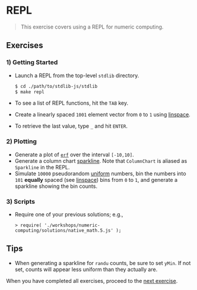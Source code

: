 # REPL

> This exercise covers using a REPL for numeric computing.


## Exercises

### 1) Getting Started

* Launch a REPL from the top-level `stdlib` directory.

  ``` bash
  $ cd ./path/to/stdlib-js/stdlib
  $ make repl
  ```

* To see a list of REPL functions, hit the `TAB` key.

* Create a linearly spaced `1001` element vector from `0` to `1` using [linspace][@stdlib/math/generics/utils/linspace].

* To retrieve the last value, type `_` and hit `ENTER`.


### 2) Plotting

* Generate a plot of [`erf`][@stdlib/math/base/special/erf] over the interval `[-10,10]`.
* Generate a column chart [sparkline][@stdlib/plot/sparklines/unicode/column]. Note that `ColumnChart` is aliased as `Sparkline` in the REPL.
* Simulate `10000` pseudorandom [uniform][@stdlib/math/base/random/randu] numbers, bin the numbers into `101` __equally__ spaced (see [linspace][@stdlib/math/generics/utils/linspace]) bins from `0` to `1`, and generate a sparkline showing the bin counts.


### 3) Scripts

* Require one of your previous solutions; e.g., 

  ``` text
  > require( './workshops/numeric-computing/solutions/native_math.5.js' );
  ```

## Tips

* When generating a sparkline for `randu` counts, be sure to set `yMin`. If not set, counts will appear less uniform than they actually are.

When you have completed all exercises, proceed to the [next exercise][next-exercise].


<section class="links">

[@stdlib/math/generics/utils/linspace]: https://github.com/stdlib-js/stdlib/tree/develop/lib/node_modules/%40stdlib/math/generics/utils/linspace
[@stdlib/math/base/special/erf]: https://github.com/stdlib-js/stdlib/tree/develop/lib/node_modules/%40stdlib/math/base/special/erf
[@stdlib/plot/sparklines/unicode/column]: https://github.com/stdlib-js/stdlib/tree/develop/lib/node_modules/%40stdlib/plot/sparklines/unicode/column
[@stdlib/math/base/random/randu]: https://github.com/stdlib-js/stdlib/tree/develop/lib/node_modules/%40stdlib/math/base/random/randu

[next-exercise]: https://github.com/stdlib-js/stdlib/blob/develop/workshops/numeric-computing/exercises

</section>

<!-- /.links -->
